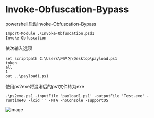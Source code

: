 # Invoke-Obfuscation-Bypass


powershell启动Invoke-Obfuscation-Bypass
```
Import-Module .\Invoke-Obfuscation.psd1
Invoke-Obfuscation
```

依次输入选项
```
set scriptpath C:\Users\用户名\Desktop\payload.ps1
token
all
1
out ..\payload1.ps1
```

使用ps2exe将混淆后的ps1文件转为exe
```
.\ps2exe.ps1 -inputFile 'payload1.ps1' -outputFile 'Test.exe' -runtime40 -lcid '' -MTA -noConsole -supportOS
```

![image](https://z3.ax1x.com/2021/08/22/hpTzid.png)
